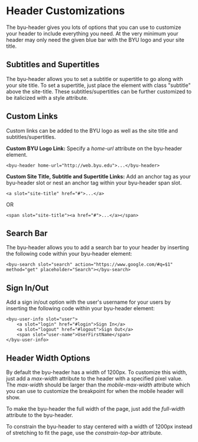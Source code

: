 # Header Customizations
The byu-header gives you lots of options that you can use to customize your header to include everything you need. At the very minimum your header may only need the given blue bar with the BYU logo and your site title.

## Subtitles and Supertitles
The byu-header allows you to set a subtitle or supertitle to go along with your site title. To set a supertitle, just place the element with class "subtitle" above the site-title. These subtitles/supertitles can be further customized to be italicized with a style attribute.

## Custom Links
Custom links can be added to the BYU logo as well as the site title and subtitles/supertitles.

__Custom BYU Logo Link:__ Specify a _home-url_ attribute on the byu-header element.
~~~~
<byu-header home-url="http://web.byu.edu">...</byu-header>
~~~~

__Custom Site Title, Subtitle and Supertitle Links:__ Add an anchor tag as your byu-header slot or nest an anchor tag within your byu-header span slot. 
~~~~
<a slot="site-title" href="#">...</a>
~~~~ 
OR 
~~~~
<span slot="site-title"><a href="#">...</a></span> 
~~~~

## Search Bar
The byu-header allows you to add a search bar to your header by inserting the following code within your byu-header element: 
~~~~
<byu-search slot="search" action="https://www.google.com/#q=$1" method="get" placeholder="Search"></byu-search>
~~~~

## Sign In/Out
Add a sign in/out option with the user's username for your users by inserting the following code within your byu-header element: 
~~~~
<byu-user-info slot="user">
    <a slot="login" href="#login">Sign In</a>
    <a slot="logout" href="#logout">Sign Out</a>
    <span slot="user-name">UserFirstName</span>
</byu-user-info>
~~~~

## Header Width Options
By default the byu-header has a width of 1200px. To customize this width, just add a _max-width_ attribute to the header with a specified pixel value. The _max-width_ should be larger than the _mobile-max-width_ attribute which you can use to customize the breakpoint for when the mobile header will show.

To make the byu-header the full width of the page, just add the _full-width_ attribute to the byu-header.

To constrain the byu-header to stay centered with a width of 1200px instead of stretching to fit the page, use the _constrain-top-bar_ attribute.

